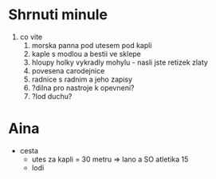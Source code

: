 # Shrnuti minule
1. co vite
	1. morska panna pod utesem pod kapli
	2. kaple s modlou a bestii ve sklepe
	3. hloupy holky vykradly mohylu - nasli jste retizek zlaty
	4. povesena carodejnice
	5. radnice s radnim a jeho zapisy
	6. ?dilna pro nastroje k opevneni?
	7. ?lod duchu?

# Aina
- cesta
	- utes za kapli = 30 metru => lano a SO atletika 15
	- lodi